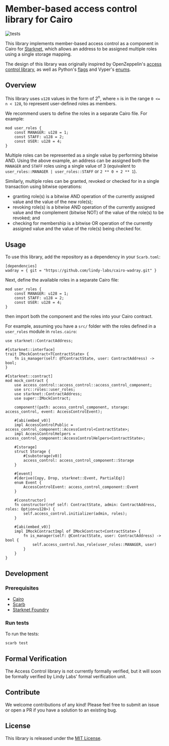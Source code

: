 # Member-based access control library for Cairo

![tests](https://github.com/lindy-labs/cairo-accesscontrol/actions/workflows/tests.yml/badge.svg)

This library implements member-based access control as a component in Cairo for [Starknet](https://www.cairo-lang.org/docs/), which allows an address to be assigned multiple roles using a single storage mapping. 

The design of this library was originally inspired by OpenZeppelin's [access control library](https://github.com/OpenZeppelin/cairo-contracts), as well as Python's [flags](https://docs.python.org/3/library/enum.html) and Vyper's [enums](https://docs.vyperlang.org/en/stable/types.html#enums).

## Overview

This library uses `u128` values in the form of 2<sup>n</sup>, where `n` is in the range `0 <= n < 128`, to represent user-defined roles as members. 

We recommend users to define the roles in a separate Cairo file. For example:

```cairo
mod user_roles {
    const MANAGER: u128 = 1;
    const STAFF: u128 = 2;
    const USER: u128 = 4;
}
```

Multiple roles can be represented as a single value by performing bitwise AND. Using the above example, an address can be assigned both the `MANAGER` and `STAFF` roles using a single value of 3 (equivalent to `user_roles::MANAGER | user_roles::STAFF` or `2 ** 0 + 2 ** 1`).

Similarly, multiple roles can be granted, revoked or checked for in a single transaction using bitwise operations:
- granting role(s) is a bitwise AND operation of the currently assigned value and the value of the new role(s);
- revoking role(s) is a bitwise AND operation of the currently assigned value and the complement (bitwise NOT) of the value of the role(s) to be revoked; and
- checking for membership is a bitwise OR operation of the currently assigned value and the value of the role(s) being checked for.

## Usage

To use this library, add the repository as a dependency in your `Scarb.toml`:

```
[dependencies]
wadray = { git = "https://github.com/lindy-labs/cairo-wadray.git" }
```

Next, define the available roles in a separate Cairo file:
```cairo
mod user_roles {
    const MANAGER: u128 = 1;
    const STAFF: u128 = 2;
    const USER: u128 = 4;
}
```
then import both the component and the roles into your Cairo contract.

For example, assuming you have a `src/` folder with the roles defined in a `user_roles` module in `roles.cairo`:
```
use starknet::ContractAddress;

#[starknet::interface]
trait IMockContract<TContractState> {
    fn is_manager(self: @TContractState, user: ContractAddress) -> bool;
}

#[starknet::contract]
mod mock_contract {
    use access_control::access_control::access_control_component;
    use src::roles::user_roles;
    use starknet::ContractAddress;
    use super::IMockContract;

    component!(path: access_control_component, storage: access_control, event: AccessControlEvent);

    #[abi(embed_v0)]
    impl AccessControlPublic = access_control_component::AccessControl<ContractState>;
    impl AccessControlHelpers = access_control_component::AccessControlHelpers<ContractState>;

    #[storage]
    struct Storage {
        #[substorage(v0)]
        access_control: access_control_component::Storage
    }

    #[event]
    #[derive(Copy, Drop, starknet::Event, PartialEq)]
    enum Event {
        AccessControlEvent: access_control_component::Event
    }

    #[constructor]
    fn constructor(ref self: ContractState, admin: ContractAddress, roles: Option<u128>) {
        self.access_control.initializer(admin, roles);
    }

    #[abi(embed_v0)]
    impl IMockContractImpl of IMockContract<ContractState> {
        fn is_manager(self: @ContractState, user: ContractAddress) -> bool {
            self.access_control.has_role(user_roles::MANAGER, user)
        }
    }
}
```

## Development

### Prerequisites

- [Cairo](https://github.com/starkware-libs/cairo)
- [Scarb](https://docs.swmansion.com/scarb)
- [Starknet Foundry](https://github.com/foundry-rs/starknet-foundry)

### Run tests

To run the tests:

```bash
scarb test
```

## Formal Verification
The Access Control library is not currently formally verified, but it will soon be formally verified by Lindy Labs' formal verification unit. 


## Contribute

We welcome contributions of any kind! Please feel free to submit an issue or open a PR if you have a solution to an existing bug.

## License

This library is released under the [MIT License](LICENSE).
